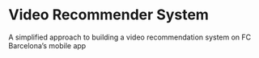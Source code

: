 # Video Recommender System
A simplified approach to building a video recommendation system on FC Barcelona’s mobile app
